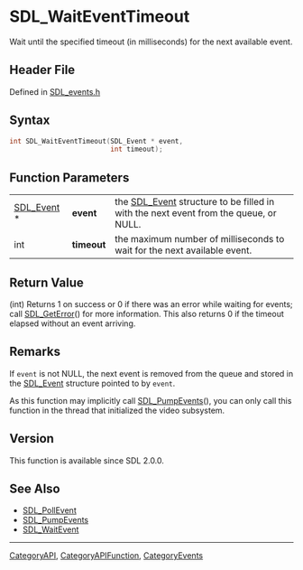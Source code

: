 # SDL_WaitEventTimeout

Wait until the specified timeout (in milliseconds) for the next available event.

## Header File

Defined in [SDL_events.h](https://github.com/libsdl-org/SDL/blob/SDL2/include/SDL_events.h)

## Syntax

```c
int SDL_WaitEventTimeout(SDL_Event * event,
                         int timeout);
```

## Function Parameters

|                          |             |                                                                                                   |
| ------------------------ | ----------- | ------------------------------------------------------------------------------------------------- |
| [SDL_Event](SDL_Event) * | **event**   | the [SDL_Event](SDL_Event) structure to be filled in with the next event from the queue, or NULL. |
| int                      | **timeout** | the maximum number of milliseconds to wait for the next available event.                          |

## Return Value

(int) Returns 1 on success or 0 if there was an error while waiting for
events; call [SDL_GetError](SDL_GetError)() for more information. This also
returns 0 if the timeout elapsed without an event arriving.

## Remarks

If `event` is not NULL, the next event is removed from the queue and stored
in the [SDL_Event](SDL_Event) structure pointed to by `event`.

As this function may implicitly call [SDL_PumpEvents](SDL_PumpEvents)(),
you can only call this function in the thread that initialized the video
subsystem.

## Version

This function is available since SDL 2.0.0.

## See Also

- [SDL_PollEvent](SDL_PollEvent)
- [SDL_PumpEvents](SDL_PumpEvents)
- [SDL_WaitEvent](SDL_WaitEvent)






----
[CategoryAPI](CategoryAPI), [CategoryAPIFunction](CategoryAPIFunction), [CategoryEvents](CategoryEvents)

